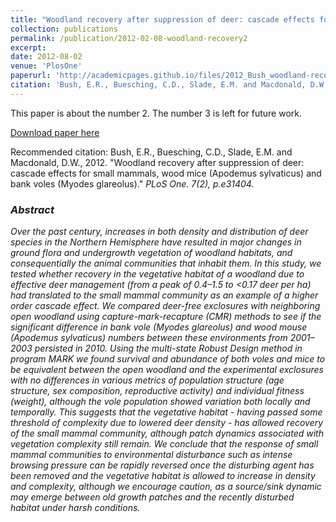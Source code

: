 ```yaml
---
title: "Woodland recovery after suppression of deer: cascade effects for small mammals, wood mice (Apodemus sylvaticus) and bank voles (Myodes glareolus)2"
collection: publications
permalink: /publication/2012-02-08-woodland-recovery2
excerpt:
date: 2012-08-02
venue: 'PlosOne'
paperurl: 'http://academicpages.github.io/files/2012_Bush_woodland-recovery.pdf'
citation: 'Bush, E.R., Buesching, C.D., Slade, E.M. and Macdonald, D.W., 2012. Woodland recovery after suppression of deer: cascade effects for small mammals, wood mice (Apodemus sylvaticus) and bank voles (Myodes glareolus). PLoS One, 7(2), p.e31404.'
---
```

This paper is about the number 2. The number 3 is left for future work.

[Download paper here](http://academicpages.github.io/files/paper2.pdf)

Recommended citation: Bush, E.R., Buesching, C.D., Slade, E.M. and Macdonald, D.W., 2012. "Woodland recovery after suppression of deer: cascade effects for small mammals, wood mice (Apodemus sylvaticus) and bank voles (Myodes glareolus)." <i>PLoS One<i>. 7(2), p.e31404.
  
### Abstract
Over the past century, increases in both density and distribution of deer species in the Northern Hemisphere have resulted in major changes in ground flora and undergrowth vegetation of woodland habitats, and consequentially the animal communities that inhabit them. In this study, we tested whether recovery in the vegetative habitat of a woodland due to effective deer management (from a peak of 0.4–1.5 to <0.17 deer per ha) had translated to the small mammal community as an example of a higher order cascade effect. We compared deer-free exclosures with neighboring open woodland using capture-mark-recapture (CMR) methods to see if the significant difference in bank vole (Myodes glareolus) and wood mouse (Apodemus sylvaticus) numbers between these environments from 2001–2003 persisted in 2010. Using the multi-state Robust Design method in program MARK we found survival and abundance of both voles and mice to be equivalent between the open woodland and the experimental exclosures with no differences in various metrics of population structure (age structure, sex composition, reproductive activity) and individual fitness (weight), although the vole population showed variation both locally and temporally. This suggests that the vegetative habitat - having passed some threshold of complexity due to lowered deer density - has allowed recovery of the small mammal community, although patch dynamics associated with vegetation complexity still remain. We conclude that the response of small mammal communities to environmental disturbance such as intense browsing pressure can be rapidly reversed once the disturbing agent has been removed and the vegetative habitat is allowed to increase in density and complexity, although we encourage caution, as a source/sink dynamic may emerge between old growth patches and the recently disturbed habitat under harsh conditions.
